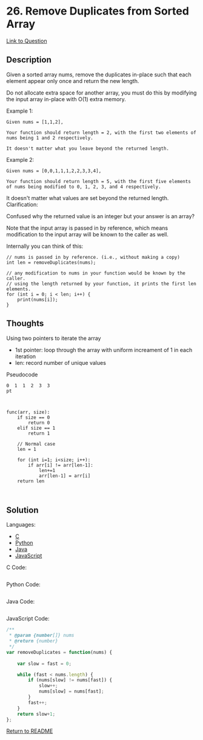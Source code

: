 # 26. Remove Duplicates from Sorted Array

[Link to Question](https://leetcode.com/problems/remove-duplicates-from-sorted-array/)

## Description

Given a sorted array nums, remove the duplicates in-place such that each element appear only once and return the new length.

Do not allocate extra space for another array, you must do this by modifying the input array in-place with O(1) extra memory.

Example 1:

```
Given nums = [1,1,2],

Your function should return length = 2, with the first two elements of nums being 1 and 2 respectively.

It doesn't matter what you leave beyond the returned length.
```

Example 2:

```
Given nums = [0,0,1,1,1,2,2,3,3,4],

Your function should return length = 5, with the first five elements of nums being modified to 0, 1, 2, 3, and 4 respectively.
```

It doesn't matter what values are set beyond the returned length.
Clarification:

Confused why the returned value is an integer but your answer is an array?

Note that the input array is passed in by reference, which means modification to the input array will be known to the caller as well.

Internally you can think of this:

```
// nums is passed in by reference. (i.e., without making a copy)
int len = removeDuplicates(nums);

// any modification to nums in your function would be known by the caller.
// using the length returned by your function, it prints the first len elements.
for (int i = 0; i < len; i++) {
    print(nums[i]);
}
```

## Thoughts

Using two pointers to iterate the array

- 1st pointer: loop through the array with uniform increament of 1 in each iteration
- len: record number of unique values

Pseudocode

```
0  1  1  2  3  3
pt



func(arr, size):
    if size == 0
        return 0
    elif size == 1
        return 1

    // Normal case
    len = 1

    for (int i=1; i<size; i++):
        if arr[i] != arr[len-1]:
            len+=1
            arr[len-1] = arr[i]
    return len



```

## Solution

Languages:

- [C](#C)
- [Python](#python)
- [Java](#java)
- [JavaScript](#JavaScript)

<div id="C"></div>C Code:

```C

```

<div id="python"></div>Python Code:

```python

```

<div id="java"></div>Java Code:

```java

```

<div id="JavaScript"></div>JavaScript Code:

```javascript
/**
 * @param {number[]} nums
 * @return {number}
 */
var removeDuplicates = function(nums) {
    
    var slow = fast = 0;

    while (fast < nums.length) {
        if (nums[slow] != nums[fast]) {
            slow++;
            nums[slow] = nums[fast];
        }
        fast++;
    }
    return slow+1;
};
```

[Return to README](./../README.md)
